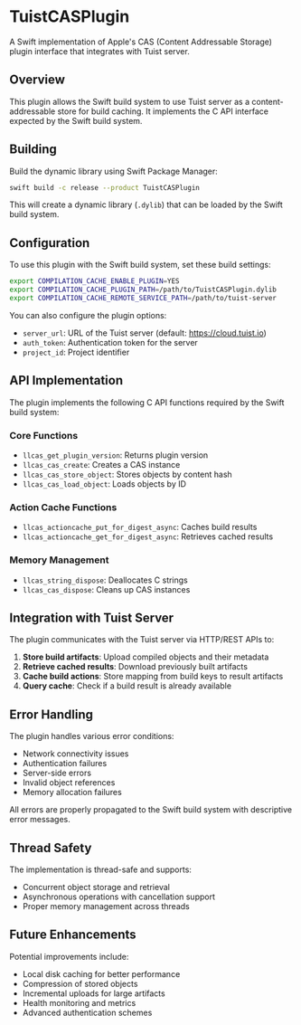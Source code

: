 # TuistCASPlugin

A Swift implementation of Apple's CAS (Content Addressable Storage) plugin interface that integrates with Tuist server.

## Overview

This plugin allows the Swift build system to use Tuist server as a content-addressable store for build caching. It implements the C API interface expected by the Swift build system.

## Building

Build the dynamic library using Swift Package Manager:

```bash
swift build -c release --product TuistCASPlugin
```

This will create a dynamic library (`.dylib`) that can be loaded by the Swift build system.

## Configuration

To use this plugin with the Swift build system, set these build settings:

```bash
export COMPILATION_CACHE_ENABLE_PLUGIN=YES
export COMPILATION_CACHE_PLUGIN_PATH=/path/to/TuistCASPlugin.dylib
export COMPILATION_CACHE_REMOTE_SERVICE_PATH=/path/to/tuist-server
```

You can also configure the plugin options:

- `server_url`: URL of the Tuist server (default: https://cloud.tuist.io)
- `auth_token`: Authentication token for the server
- `project_id`: Project identifier

## API Implementation

The plugin implements the following C API functions required by the Swift build system:

### Core Functions
- `llcas_get_plugin_version`: Returns plugin version
- `llcas_cas_create`: Creates a CAS instance
- `llcas_cas_store_object`: Stores objects by content hash
- `llcas_cas_load_object`: Loads objects by ID

### Action Cache Functions
- `llcas_actioncache_put_for_digest_async`: Caches build results
- `llcas_actioncache_get_for_digest_async`: Retrieves cached results

### Memory Management
- `llcas_string_dispose`: Deallocates C strings
- `llcas_cas_dispose`: Cleans up CAS instances

## Integration with Tuist Server

The plugin communicates with the Tuist server via HTTP/REST APIs to:

1. **Store build artifacts**: Upload compiled objects and their metadata
2. **Retrieve cached results**: Download previously built artifacts
3. **Cache build actions**: Store mapping from build keys to result artifacts
4. **Query cache**: Check if a build result is already available

## Error Handling

The plugin handles various error conditions:

- Network connectivity issues
- Authentication failures
- Server-side errors
- Invalid object references
- Memory allocation failures

All errors are properly propagated to the Swift build system with descriptive error messages.

## Thread Safety

The implementation is thread-safe and supports:

- Concurrent object storage and retrieval
- Asynchronous operations with cancellation support
- Proper memory management across threads

## Future Enhancements

Potential improvements include:

- Local disk caching for better performance
- Compression of stored objects
- Incremental uploads for large artifacts
- Health monitoring and metrics
- Advanced authentication schemes